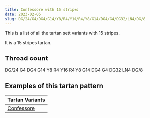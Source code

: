 ```yaml
---
title: Confessore with 15 stripes
date: 2023-02-05
slug: DG/24/G4/DG4/G14/Y8/R4/Y16/R4/Y8/G14/DG4/G4/DG32/LN4/DG/8
---
```

This is a list of all the tartan sett variants with 15 stripes.

It is a 15 stripes tartan.


## Thread count
DG/24 G4 DG4 G14 Y8 R4 Y16 R4 Y8 G14 DG4 G4 DG32 LN4 DG/8

## Examples of this tartan pattern

| Tartan Variants |
|---------------|
| [Confessore](/variants/dg/24/g4/dg4/g14/y8/r4/y16/r4/y8/g14/dg4/g4/dg32/ln4/dg/8-dg004010-g607030-lne0e0e0-rc00020-yf0c000)||

